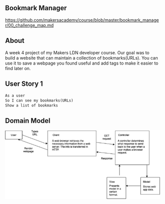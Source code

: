 ## Bookmark Manager 
https://github.com/makersacademy/course/blob/master/bookmark_manager/00_challenge_map.md

## About 
A week 4 project of my Makers LDN developer course. Our goal was to build a website that can maintain a collection of bookmarks(URLs). You can use it to save a webpage you found useful and add tags to make it easier to find later on.

## User Story 1

```
As a user  
So I can see my bookmarks(URLs)  
Show a list of bookmarks
```

## Domain Model 
![Github Logo](/resources/Domain_model.png)